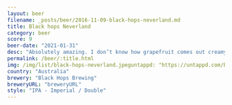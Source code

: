 ```yaml
---
layout: beer
filename: _posts/beer/2016-11-09-black-hops-neverland.md
title: Black hops Neverland
category: beer
score: 9
beer-date: "2021-01-31"
desc: "Absolutely amazing. I don’t know how grapefruit comes out creamy instead of bitter. The percentage is so small on the can I didn’t even know it was this strong until I was half way through. Smells a little fruity and sweet but tastes much more mellow. Made me sad when the glass ran out"
permalink: /beer/:title.html
img: /img/list/black-hops-neverland.jpeguntappd: "https://untappd.com/b/black-hops-brewing-neverland/3884591"
country: "Australia"
brewery: "Black Hops Brewing"
breweryURL: "breweryURL"
style: "IPA - Imperial / Double"
---
```

